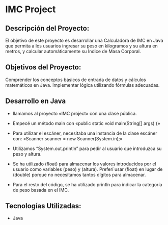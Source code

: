 # IMC Project

## Descripción del Proyecto:

El objetivo de este proyecto es desarrollar una Calculadora de IMC en Java que permita a los usuarios ingresar su peso en kilogramos y su altura en metros, y calcular automáticamente su Índice de Masa Corporal.

## Objetivos del Proyecto:

Comprender los conceptos básicos de entrada de datos y cálculos matemáticos en Java.
Implementar lógica utilizando fórmulas adecuadas.

## Desarrollo en Java

* llamamos al proyecto «IMC project» con una clase pública.

* Empecé un método main con «public static void main(String[] args) {»

* Para utilizar el escáner, necesitaba una instancia de la clase escáner con: «Scanner scanner = new Scanner(System.in);»

* Utilizamos “System.out.println” para pedir al usuario que introduzca su peso y altura.

* Se ha utilizado (float) para almacenar los valores introducidos por el usuario como variables (peso) y (altura). Preferí usar (float) en lugar de (double) porque no necesitamos tantos dígitos para almacenar.

* Para el resto del código, se ha utilizado println para indicar la categoría de peso basada en el IMC.

## Tecnologías Utilizadas:

* Java
